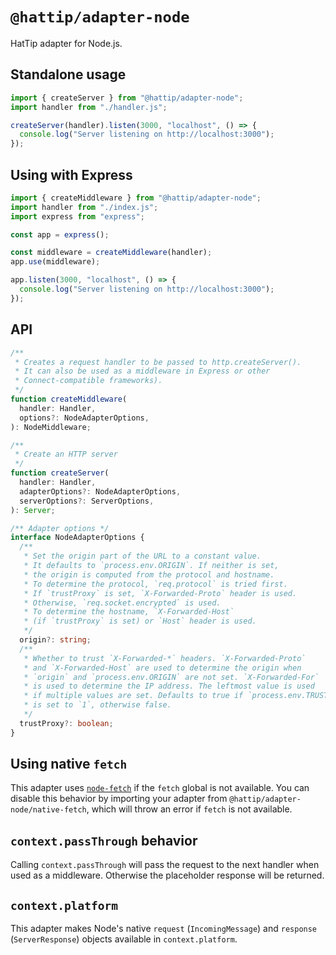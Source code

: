 # `@hattip/adapter-node`

HatTip adapter for Node.js.

## Standalone usage

```js
import { createServer } from "@hattip/adapter-node";
import handler from "./handler.js";

createServer(handler).listen(3000, "localhost", () => {
  console.log("Server listening on http://localhost:3000");
});
```

## Using with Express

```js
import { createMiddleware } from "@hattip/adapter-node";
import handler from "./index.js";
import express from "express";

const app = express();

const middleware = createMiddleware(handler);
app.use(middleware);

app.listen(3000, "localhost", () => {
  console.log("Server listening on http://localhost:3000");
});
```

## API

```ts
/**
 * Creates a request handler to be passed to http.createServer().
 * It can also be used as a middleware in Express or other
 * Connect-compatible frameworks).
 */
function createMiddleware(
  handler: Handler,
  options?: NodeAdapterOptions,
): NodeMiddleware;

/**
 * Create an HTTP server
 */
function createServer(
  handler: Handler,
  adapterOptions?: NodeAdapterOptions,
  serverOptions?: ServerOptions,
): Server;

/** Adapter options */
interface NodeAdapterOptions {
  /**
   * Set the origin part of the URL to a constant value.
   * It defaults to `process.env.ORIGIN`. If neither is set,
   * the origin is computed from the protocol and hostname.
   * To determine the protocol, `req.protocol` is tried first.
   * If `trustProxy` is set, `X-Forwarded-Proto` header is used.
   * Otherwise, `req.socket.encrypted` is used.
   * To determine the hostname, `X-Forwarded-Host`
   * (if `trustProxy` is set) or `Host` header is used.
   */
  origin?: string;
  /**
   * Whether to trust `X-Forwarded-*` headers. `X-Forwarded-Proto`
   * and `X-Forwarded-Host` are used to determine the origin when
   * `origin` and `process.env.ORIGIN` are not set. `X-Forwarded-For`
   * is used to determine the IP address. The leftmost value is used
   * if multiple values are set. Defaults to true if `process.env.TRUST_PROXY`
   * is set to `1`, otherwise false.
   */
  trustProxy?: boolean;
}
```

## Using native `fetch`

This adapter uses [`node-fetch`](https://github.com/node-fetch/node-fetch) if the `fetch` global is not available. You can disable this behavior by importing your adapter from `@hattip/adapter-node/native-fetch`, which will throw an error if `fetch` is not available.

## `context.passThrough` behavior

Calling `context.passThrough` will pass the request to the next handler when used as a middleware. Otherwise the placeholder response will be returned.

## `context.platform`

This adapter makes Node's native `request` (`IncomingMessage`) and `response` (`ServerResponse`) objects available in `context.platform`.
